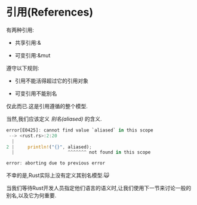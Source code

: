# 引用(References)

有两种引用:

- 共享引用:&

- 可变引用:&mut

遵守以下规则:

- 引用不能活得超过它的引用对象

- 可变引用不能别名

仅此而已.这是引用遵循的整个模型.

当然,我们应该定义 *别名(aliased)* 的含义.

```Rust
error[E0425]: cannot find value `aliased` in this scope
 --> <rust.rs>:2:20
  |
2 |     println!("{}", aliased);
  |                    ^^^^^^^ not found in this scope

error: aborting due to previous error
```

不幸的是,Rust实际上没有定义其别名模型.🙀

当我们等待Rust开发人员指定他们语言的语义时,让我们使用下一节来讨论一般的别名,以及它为何重要.